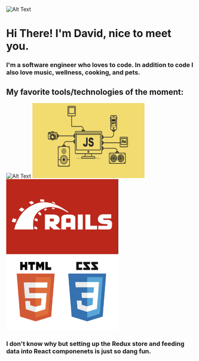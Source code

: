 ![Alt Text](./Screenshot%202024-02-06%20at%204.52.15 PM.png)


# Hi There! I'm David, nice to meet you. 
### I'm a software engineer who loves to code. In addition to code I also love music, wellness, cooking, and pets.

## My favorite tools/technologies of the moment: 
<img src="./Screenshot%202024-02-06%20at%205.12.39 PM.png" alt="Alt Text" width="300px" height="200px">
<img src="./JS.png" alt="Alt Text" width="300px" height="200px">
<img src="./Rails.png" alt="Alt Text" width="300px" height="200px">
<img src="./html_css.png" alt="Alt Text" width="300px" height="200px">

### I don't know why but setting up the Redux store and feeding data into React componenets is just so dang fun.


